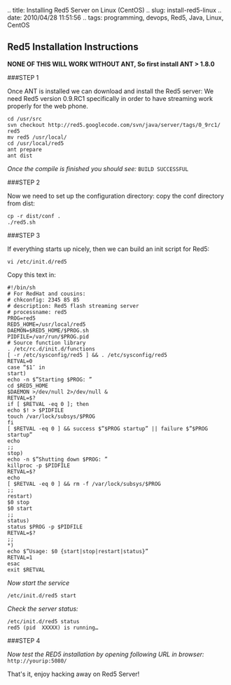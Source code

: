 .. title: Installing Red5 Server on Linux (CentOS)
.. slug: install-red5-linux
.. date: 2010/04/28 11:51:56
.. tags: programming, devops, Red5, Java, Linux, CentOS

Red5 Installation Instructions
------------------------------

**NONE OF THIS WILL WORK WITHOUT ANT, So first install ANT > 1.8.0**

###STEP 1

Once ANT is installed we can download and install the Red5 server:
We need Red5 version 0.9.RC1 specifically in order to have streaming work properly for the web phone.

	cd /usr/src
	svn checkout http://red5.googlecode.com/svn/java/server/tags/0_9rc1/ red5
	mv red5 /usr/local/
	cd /usr/local/red5
	ant prepare
	ant dist

*Once the compile is finished you should see:*
`BUILD SUCCESSFUL`

###STEP 2

Now we need to set up the configuration directory: copy the conf directory from dist:

	cp -r dist/conf .
	./red5.sh

###STEP 3

If everything starts up nicely, then we can build an init script for Red5:

`vi /etc/init.d/red5`

Copy this text in:

	#!/bin/sh
	# For RedHat and cousins:
	# chkconfig: 2345 85 85
	# description: Red5 flash streaming server
	# processname: red5
	PROG=red5
	RED5_HOME=/usr/local/red5
	DAEMON=$RED5_HOME/$PROG.sh
	PIDFILE=/var/run/$PROG.pid
	# Source function library
	. /etc/rc.d/init.d/functions
	[ -r /etc/sysconfig/red5 ] && . /etc/sysconfig/red5
	RETVAL=0
	case “$1″ in
	start)
	echo -n $”Starting $PROG: ”
	cd $RED5_HOME
	$DAEMON >/dev/null 2>/dev/null &
	RETVAL=$?
	if [ $RETVAL -eq 0 ]; then
	echo $! > $PIDFILE
	touch /var/lock/subsys/$PROG
	fi
	[ $RETVAL -eq 0 ] && success $”$PROG startup” || failure $”$PROG startup”
	echo
	;;
	stop)
	echo -n $”Shutting down $PROG: ”
	killproc -p $PIDFILE
	RETVAL=$?
	echo
	[ $RETVAL -eq 0 ] && rm -f /var/lock/subsys/$PROG
	;;
	restart)
	$0 stop
	$0 start
	;;
	status)
	status $PROG -p $PIDFILE
	RETVAL=$?
	;;
	*)
	echo $”Usage: $0 {start|stop|restart|status}”
	RETVAL=1
	esac
	exit $RETVAL



*Now start the service*

`/etc/init.d/red5 start`


*Check the server status:*

	/etc/init.d/red5 status
	red5 (pid  XXXXX) is running…



###STEP 4

*Now test the RED5 installation by opening following URL in browser:*
`http://yourip:5080/`

That's it, enjoy hacking away on Red5 Server!
